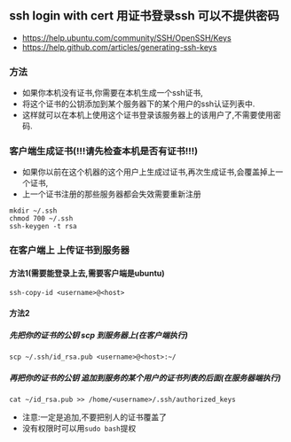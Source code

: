 ## ssh login with cert 用证书登录ssh 可以不提供密码
* https://help.ubuntu.com/community/SSH/OpenSSH/Keys
* https://help.github.com/articles/generating-ssh-keys

### 方法
* 如果你本机没有证书,你需要在本机生成一个ssh证书,
* 将这个证书的公钥添加到某个服务器下的某个用户的ssh认证列表中.
* 这样就可以在本机上使用这个证书登录该服务器上的该用户了,不需要使用密码.


### 客户端生成证书(!!!请先检查本机是否有证书!!!)
* 如果你以前在这个机器的这个用户上生成过证书,再次生成证书,会覆盖掉上一个证书,
* 上一个证书注册的那些服务器都会失效需要重新注册

```
mkdir ~/.ssh
chmod 700 ~/.ssh
ssh-keygen -t rsa
```

### 在客户端上 上传证书到服务器
#### 方法1(需要能登录上去,需要客户端是ubuntu)
```
ssh-copy-id <username>@<host>
```

#### 方法2
##### 先把你的证书的公钥 scp 到服务器上(在客户端执行)
```
scp ~/.ssh/id_rsa.pub <username>@<host>:~/
```

##### 再把你的证书的公钥 追加到服务的某个用户的证书列表的后面(在服务器端执行)
```
cat ~/id_rsa.pub >> /home/<username>/.ssh/authorized_keys
```

* 注意:一定是追加,不要把别人的证书覆盖了
* 没有权限时可以用`sudo bash`提权
